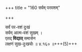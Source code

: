 +++
title = "160 सर्वम् परवशम्"

+++

सर्वं पर-वशं दुःखं  
सर्वम् आत्म-वशं सुखम् ।  
एतद् **विद्यात्** समासेन  
लक्षणं सुख-दुःखयोः  ॥ ४.१६० ॥+++(5)+++  